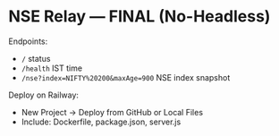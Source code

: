 # NSE Relay — FINAL (No-Headless)
Endpoints:
- `/` status
- `/health` IST time
- `/nse?index=NIFTY%20200&maxAge=900` NSE index snapshot

Deploy on Railway:
- New Project → Deploy from GitHub or Local Files
- Include: Dockerfile, package.json, server.js
